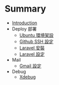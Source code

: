 # Summary

* [Introduction](README.md)
* Deploy 部署
   * [Ubuntu 環境架設](Deploy/Ubuntu.md)
   * [Github SSH 設定](Deploy/Github_SSH.md)
   * [Laravel 安裝](Deploy/Laravel_Setup.md)
   * [Laravel 設定](Deploy/Laravel_Config.md)
* Mail
   * [Gmail 設定](Mail/Gmail.md)
* Debug
   * [Xdebug](Debug/xdebug.md)

